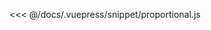 <ClientOnly>
  <common-code-view name="proportional" :is-code-view="false"/>
</ClientOnly>

<<< @/docs/.vuepress/snippet/proportional.js
